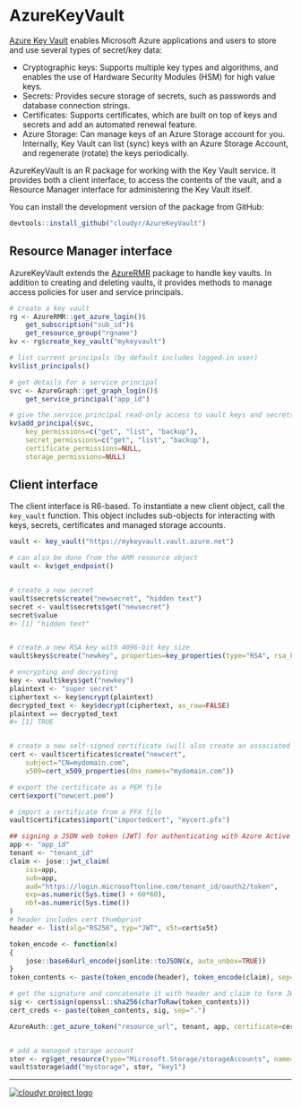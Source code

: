 # AzureKeyVault

[Azure Key Vault](https://azure.microsoft.com/services/key-vault/) enables Microsoft Azure applications and users to store and use several types of secret/key data:

- Cryptographic keys: Supports multiple key types and algorithms, and enables the use of Hardware Security Modules (HSM) for high value keys.
- Secrets: Provides secure storage of secrets, such as passwords and database connection strings.
- Certificates: Supports certificates, which are built on top of keys and secrets and add an automated renewal feature.
- Azure Storage: Can manage keys of an Azure Storage account for you. Internally, Key Vault can list (sync) keys with an Azure Storage Account, and regenerate (rotate) the keys periodically.

AzureKeyVault is an R package for working with the Key Vault service. It provides both a client interface, to access the contents of the vault, and a Resource Manager interface for administering the Key Vault itself.

You can install the development version of the package from GitHub:

```r
devtools::install_github("cloudyr/AzureKeyVault")
```

## Resource Manager interface

AzureKeyVault extends the [AzureRMR](https://github.com/cloudyr/AzureRMR) package to handle key vaults. In addition to creating and deleting vaults, it provides methods to manage access policies for user and service principals.

```r
# create a key vault
rg <- AzureRMR::get_azure_login()$
    get_subscription("sub_id")$
    get_resource_group("rgname")
kv <- rg$create_key_vault("mykeyvault")

# list current principals (by default includes logged-in user)
kv$list_principals()

# get details for a service principal
svc <- AzureGraph::get_graph_login()$
    get_service_principal("app_id")

# give the service principal read-only access to vault keys and secrets
kv$add_principal(svc,
    key_permissions=c("get", "list", "backup"),
    secret_permissions=c("get", "list", "backup"),
    certificate_permissions=NULL,
    storage_permissions=NULL)
```

## Client interface

The client interface is R6-based. To instantiate a new client object, call the `key_vault` function. This object includes sub-objects for interacting with keys, secrets, certificates and managed storage accounts.

```r
vault <- key_vault("https://mykeyvault.vault.azure.net")

# can also be done from the ARM resource object
vault <- kv$get_endpoint()


# create a new secret
vault$secrets$create("newsecret", "hidden text")
secret <- vault$secrets$get("newsecret")
secret$value
#> [1] "hidden text"


# create a new RSA key with 4096-bit key size
vault$keys$create("newkey", properties=key_properties(type="RSA", rsa_key_size=4096))

# encrypting and decrypting
key <- vault$keys$get("newkey")
plaintext <- "super secret"
ciphertext <- key$encrypt(plaintext)
decrypted_text <- key$decrypt(ciphertext, as_raw=FALSE)
plaintext == decrypted_text
#> [1] TRUE


# create a new self-signed certificate (will also create an associated key and secret)
cert <- vault$certificates$create("newcert",
    subject="CN=mydomain.com",
    x509=cert_x509_properties(dns_names="mydomain.com"))

# export the certificate as a PEM file
cert$export("newcert.pem")

# import a certificate from a PFX file
vault$certificates$import("importedcert", "mycert.pfx")

## signing a JSON web token (JWT) for authenticating with Azure Active Directory
app <- "app_id"
tenant <- "tenant_id"
claim <- jose::jwt_claim(
    iss=app,
    sub=app,
    aud="https://login.microsoftonline.com/tenant_id/oauth2/token",
    exp=as.numeric(Sys.time() + 60*60),
    nbf=as.numeric(Sys.time())
)
# header includes cert thumbprint
header <- list(alg="RS256", typ="JWT", x5t=cert$x5t)

token_encode <- function(x)
{
    jose::base64url_encode(jsonlite::toJSON(x, auto_unbox=TRUE))
}
token_contents <- paste(token_encode(header), token_encode(claim), sep=".")

# get the signature and concatenate it with header and claim to form JWT
sig <- cert$sign(openssl::sha256(charToRaw(token_contents)))
cert_creds <- paste(token_contents, sig, sep=".")

AzureAuth::get_azure_token("resource_url", tenant, app, certificate=cert_creds)


# add a managed storage account
stor <- rg$get_resource(type="Microsoft.Storage/storageAccounts", name="mystorage")
vault$storage$add("mystorage", stor, "key1")
```

---
[![cloudyr project logo](https://i.imgur.com/JHS98Y7.png)](https://github.com/cloudyr)
